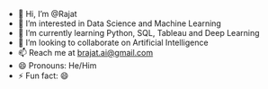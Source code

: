 - 👋 Hi, I’m @Rajat
- 👀 I’m interested in Data Science and Machine Learning
- 🌱 I’m currently learning Python, SQL, Tableau and Deep Learning
- 💞️ I’m looking to collaborate on Artificial Intelligence
- 📫 Reach me at brajat.ai@gmail.com
- 😄 Pronouns: He/Him
- ⚡ Fun fact: 😄

<!---
airajat/airajat is a ✨ special ✨ repository because its `README.md` (this file) appears on your GitHub profile.
You can click the Preview link to take a look at your changes.
--->
